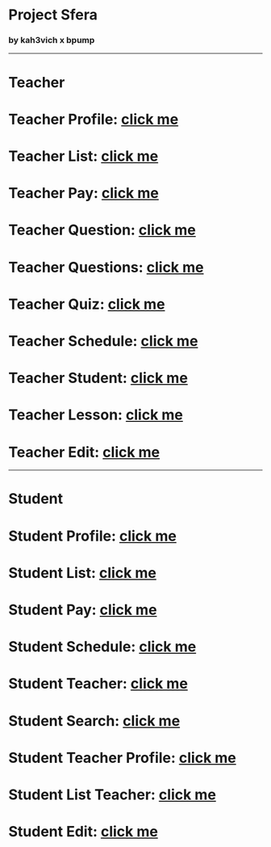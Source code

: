 # Project Sfera

### by kah3vich x bpump

<hr />

# Teacher

# Teacher Profile: [click me](https://kah3vich.github.io/Project-Sfera/public/t-profile.html)

# Teacher List: [click me](https://kah3vich.github.io/Project-Sfera/public/t-list.html)

# Teacher Pay: [click me](https://kah3vich.github.io/Project-Sfera/public/t-pay.html)

# Teacher Question: [click me](https://kah3vich.github.io/Project-Sfera/public/t-question.html)

# Teacher Questions: [click me](https://kah3vich.github.io/Project-Sfera/public/t-questions.html)

# Teacher Quiz: [click me](https://kah3vich.github.io/Project-Sfera/public/t-quiz.html)

# Teacher Schedule: [click me](https://kah3vich.github.io/Project-Sfera/public/t-schedule.html)

# Teacher Student: [click me](https://kah3vich.github.io/Project-Sfera/public/t-student.html)

# Teacher Lesson: [click me](https://kah3vich.github.io/Project-Sfera/public/t-lesson.html)

# Teacher Edit: [click me](https://kah3vich.github.io/Project-Sfera/public/t-edit.html)

<hr />

# Student

# Student Profile: [click me](https://kah3vich.github.io/Project-Sfera/public/s-profile.html)

# Student List: [click me](https://kah3vich.github.io/Project-Sfera/public/s-list.html)

# Student Pay: [click me](https://kah3vich.github.io/Project-Sfera/public/s-pay.html)

# Student Schedule: [click me](https://kah3vich.github.io/Project-Sfera/public/s-schedule.html)

# Student Teacher: [click me](https://kah3vich.github.io/Project-Sfera/public/s-teacher.html)

# Student Search: [click me](https://kah3vich.github.io/Project-Sfera/public/s-search.html)

# Student Teacher Profile: [click me](https://kah3vich.github.io/Project-Sfera/public/s-profiles.html)

# Student List Teacher: [click me](https://kah3vich.github.io/Project-Sfera/public/s-found.html)

# Student Edit: [click me](https://kah3vich.github.io/Project-Sfera/public/s-edit.html)
